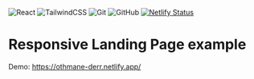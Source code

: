 ![React](https://img.shields.io/badge/react-%2320232a.svg?logo=react&logoColor=%2361DAFB&style=for-the-badge)
![TailwindCSS](https://img.shields.io/badge/tailwindcss-%2338B2AC.svg?style=for-the-badge&logo=tailwind-css&logoColor=white)
![Git](https://img.shields.io/badge/git-%23F05033.svg?logo=git&logoColor=white&style=for-the-badge)
![GitHub](https://img.shields.io/badge/github-%23121011.svg?logo=github&logoColor=white&style=for-the-badge)
[![Netlify Status](https://api.netlify.com/api/v1/badges/b263eb31-9361-40c3-b133-0ee7a87601c7/deploy-status)](https://app.netlify.com/sites/othmane-derr/deploys)


# Responsive Landing Page example

Demo: https://othmane-derr.netlify.app/
